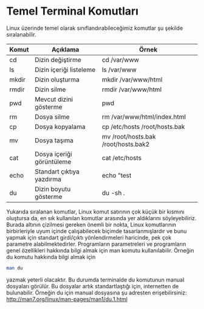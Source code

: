 # Temel Terminal Komutları

Linux üzerinde temel olarak sınıflandırabileceğimiz komutlar şu şekilde sıralanabilir.

| Komut | Açıklama | Örnek |
| -- | -- | -- |
| cd | Dizin değiştirme | cd /var/www |
| ls | Dizin içeriği listeleme | ls /var/www |
| mkdir | Dizin oluşturma | mkdir /var/www/html |
| rmdir | Dizin silme | rmdir /var/www/html |
| pwd | Mevcut dizini gösterme | pwd |
| rm | Dosya silme | rm /var/www/html/index.html |
| cp | Dosya kopyalama | cp /etc/hosts /root/hosts.bak |
| mv | Dosya taşıma | mv /root/hosts.bak /root/hosts.bak2 |
| cat | Dosya içeriği görüntüleme | cat /etc/hosts |
| echo | Standart çıktıya yazdırma | echo "test |
| du | Dizin boyutu gösterme | du -sh . |

Yukarıda sıralanan komutlar, Linux komut satırının çok küçük bir kısmını oluştursa da, en sık kullanılan komutlar arasında yer aldıklarını söyleyebiliriz. Burada altının çizilmesi gereken önemli bir nokta, Linux komutlarının birbirleriyle uyum içinde çalışabilecek biçimde tasarlanmışlardır ve bunu yapmak için standart girdi/çıktı yönlendirmeleri haricinde, pek çok parametre alabilmektedirler. Programların parametreleri ve programların genel özellikleri hakkında bilgi almak için man komutu kullanılabilir. Örneğin du komutu hakkında bilgi almak için
```bash
man du
```
yazmak yeterli olacaktır. Bu durumda terminalde du komutunun manual dosyaları görülür. Bu dosyalar artık standartlaştığı için, internetten de bulunabilir. Örneğin du için manual dosyasına şu adresten erişebilirsiniz: http://man7.org/linux/man-pages/man1/du.1.html

